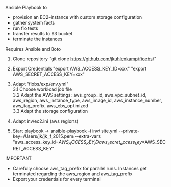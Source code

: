 Ansible Playbook to
- provision an EC2-instance with custom storage configuration
- gather system facts
- run fio tests
- transfer results to S3 bucket
- terminate the instances 

Requires Ansible and Boto

1. Clone repository "git clone https://github.com/jkuhlenkamp/fioebs/"  
2. Export Credentials "export AWS_ACCESS_KEY_ID=xxx" "export AWS_SECRET_ACCESS_KEY=xxx"  
3. Adapt "fiobs/exp/env.yml"  
3.1 Choose workload job file  
3.2 Adapt the AWS settings: aws_group_id, aws_vpc_subnet_id, aws_region, aws_instance_type, aws_image_id, aws_instance_number, aws_tag_prefix, aws_ebs_optimized  
3.3 Adapt the storage configuration  
4. Adapt inv/ec2.ini (aws regions)

5. Start playbook
	-> ansible-playbook -i inv/ site.yml --private-key=/Users/jk/jk_f_2015.pem --extra-vars "aws_access_key_id=$AWS_ACCESS_KEY_ID aws_secret_access_key=$AWS_SECRET_ACCESS_KEY"
	
IMPORTANT  
- Carefully choose aws_tag_prefix for parallel runs. Instances get terminated regarding the aws_region and aws_tag_prefix  
- Export your credentials for every terminal  
